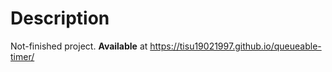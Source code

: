 # Description
Not-finished project.
**Available** at https://tisu19021997.github.io/queueable-timer/
